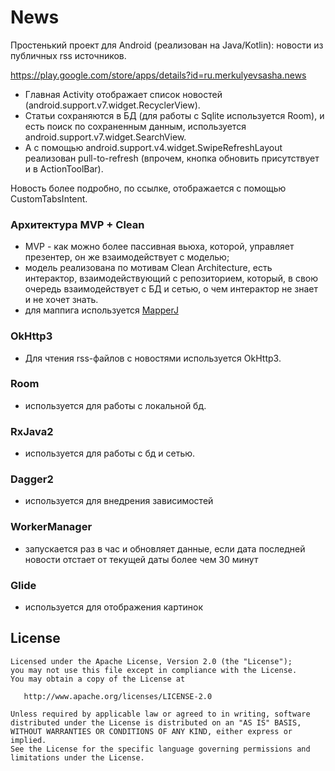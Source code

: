 
# News

Простенький проект для Android (реализован на Java/Kotlin): новости из публичных rss источников.

https://play.google.com/store/apps/details?id=ru.merkulyevsasha.news

- Главная Activity отображает список новостей (android.support.v7.widget.RecyclerView).
- Статьи сохраняются в БД (для работы с Sqlite используется Room), и есть поиск по сохраненным данным, используется android.support.v7.widget.SearchView.
- А с помощью android.support.v4.widget.SwipeRefreshLayout реализован pull-to-refresh (впрочем, кнопка обновить присутствует и в ActionToolBar).

Новость более подробно, по ссылке, отображается с помощью CustomTabsIntent. 

### Архитектура MVP + Clean 
- MVP - как можно более пассивная вьюха, которой, управляет презентер, он же взаимодействует с моделью;
- модель реализована по мотивам Clean Architecture, есть интерактор, взаимодействующий с репозиторием, который, в свою очередь взаимодействует с БД и сетью, о чем интерактор не знает и не хочет знать.
- для маппига используется [MapperJ](https://github.com/sashamerkulev/MapperJ)

### OkHttp3
- Для чтения rss-файлов с новостями используется OkHttp3.

### Room
- используется для работы с локальной бд.

### RxJava2
- используется для работы с бд и сетью.

### Dagger2
- используется для внедрения зависимостей

### WorkerManager
- запускается раз в час и обновляет данные, если дата последней новости отстает от текущей даты более чем 30 минут

### Glide
- используется для отображения картинок

License
-------

    Licensed under the Apache License, Version 2.0 (the "License");
    you may not use this file except in compliance with the License.
    You may obtain a copy of the License at

       http://www.apache.org/licenses/LICENSE-2.0

    Unless required by applicable law or agreed to in writing, software
    distributed under the License is distributed on an "AS IS" BASIS,
    WITHOUT WARRANTIES OR CONDITIONS OF ANY KIND, either express or implied.
    See the License for the specific language governing permissions and
    limitations under the License.
